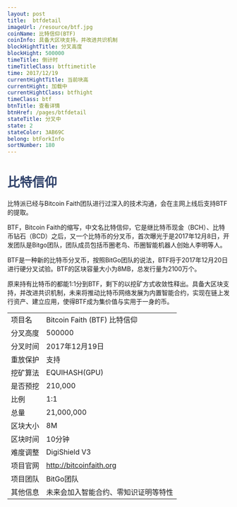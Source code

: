 ```yaml
---
layout: post
title:  btfdetail
imageUrl: /resource/btf.jpg
coinName: 比特信仰(BTF)
coinInfo: 具备大区块支持，并改进共识机制
blockHightTitle: 分叉高度
blockHight: 500000
timeTitle: 倒计时
timeTitleClass: btftimetitle
time: 2017/12/19
currentHightTitle: 当前块高
currentHight: 加载中
currentHightClass: btfhight
timeClass: btf
btnTitle: 查看详情
btnHref: /pages/btfdetail
stateTitle: 分叉中
state: 2
stateColor: 3AB69C
belong: btForkInfo
sortNumber: 180
---
```

<h1 style="color: #2F416A">比特信仰</h1>
<p>比特派已经与Bitcoin Faith团队进行过深入的技术沟通，会在主网上线后支持BTF的提取。
</p>
<p>BTF，Bitcoin Faith的缩写，中文名比特信仰，它是继比特币现金（BCH）、比特币钻石（BCD）之后，又一个比特币的分叉币，首次曝光于是2017年12月8日，开发团队是Bitgo团队，团队成员包括币圈老鸟、币圈智能机器人创始人李明等人。
</p>
<p>BTF是一种新的比特币分叉币，按照BitGo团队的说法，BTF将于2017年12月20日进行硬分叉试验。BTF的区块容量大小为8MB，总发行量为2100万个。
</p>
<p>原来持有比特币的都能1:1分到BTF，剩下的以挖矿方式收敛性释出。具备大区块支持，并改进共识机制，未来将推动比特币网络发展为内置智能合约，实现在链上发行资产、建立应用，使得BTF成为集价值与实用于一身的币。
</p>
<table class="center">
  <tbody>
    <tr>
        <td class="tablehalf">项目名</td>
        <td class="tablehalf">Bitcoin Faith (BTF) 比特信仰</td>
    </tr>
    <tr>
        <td>分叉高度</td>
        <td>500000</td>
    </tr>
    <tr>
        <td>分叉时间</td>
        <td>2017年12月19日</td>
    </tr>
    <tr>
        <td>重放保护</td>
        <td>支持</td>
    </tr>
    <tr>
        <td>挖矿算法</td>
        <td>EQUIHASH(GPU)</td>
    </tr>
    <tr>
        <td>是否预挖</td>
        <td>210,000</td>
    </tr>
    <tr>
        <td>比例</td>
        <td>1:1</td>
    </tr>
    <tr>
        <td>总量</td>
        <td>21,000,000</td>
    </tr>
    <tr>
        <td>区块大小</td>
        <td>8M</td>
    </tr>
    <tr>
        <td>区块时间</td>
        <td>10分钟</td>
    </tr>
    <tr>
        <td>难度调整</td>
        <td>DigiShield V3</td>
    </tr>
    <tr>
        <td>项目官网</td>
        <td><a href="http://bitcoinfaith.org/" target="_blank">http://bitcoinfaith.org</a></td>
    </tr>
    <tr>
        <td>项目团队</td>
        <td>BitGo团队</td>
    </tr>
    <tr>
        <td>其他信息</td>
        <td>未来会加入智能合约、零知识证明等特性</td>
    </tr>
  </tbody>
</table>